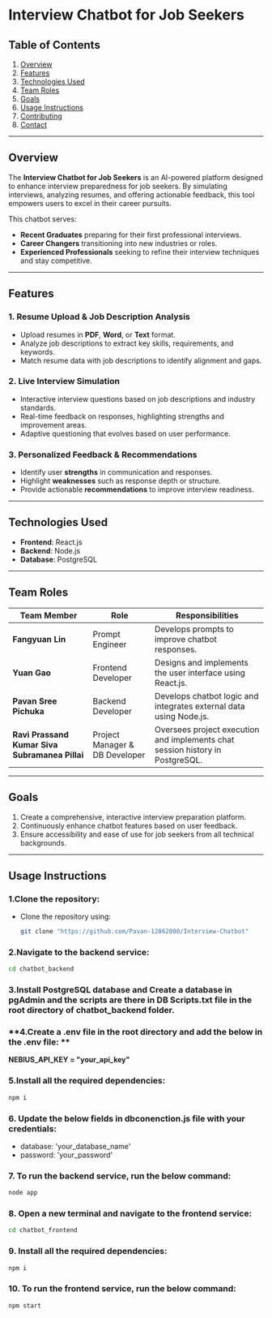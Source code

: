 # **Interview Chatbot for Job Seekers**

## **Table of Contents**
1. [Overview](#overview)  
2. [Features](#features)  
3. [Technologies Used](#technologies-used)  
4. [Team Roles](#team-roles)  
5. [Goals](#goals)  
6. [Usage Instructions](#usage-instructions)  
7. [Contributing](#contributing)  
8. [Contact](#contact)  

---

## **Overview**  
The **Interview Chatbot for Job Seekers** is an AI-powered platform designed to enhance interview preparedness for job seekers. By simulating interviews, analyzing resumes, and offering actionable feedback, this tool empowers users to excel in their career pursuits.  

This chatbot serves:  
- **Recent Graduates** preparing for their first professional interviews.  
- **Career Changers** transitioning into new industries or roles.  
- **Experienced Professionals** seeking to refine their interview techniques and stay competitive.  

---

## **Features**  

### **1. Resume Upload & Job Description Analysis**  
- Upload resumes in **PDF**, **Word**, or **Text** format.  
- Analyze job descriptions to extract key skills, requirements, and keywords.  
- Match resume data with job descriptions to identify alignment and gaps.  

### **2. Live Interview Simulation**  
- Interactive interview questions based on job descriptions and industry standards.  
- Real-time feedback on responses, highlighting strengths and improvement areas.  
- Adaptive questioning that evolves based on user performance.  

### **3. Personalized Feedback & Recommendations**  
- Identify user **strengths** in communication and responses.  
- Highlight **weaknesses** such as response depth or structure.  
- Provide actionable **recommendations** to improve interview readiness.  

---

## **Technologies Used**  
- **Frontend**: React.js  
- **Backend**: Node.js  
- **Database**: PostgreSQL  

---

## **Team Roles**  

| **Team Member**       | **Role**                     | **Responsibilities**                                                |  
|------------------------|------------------------------|----------------------------------------------------------------------|  
| **Fangyuan Lin**       | Prompt Engineer             | Develops prompts to improve chatbot responses.                      |  
| **Yuan Gao**           | Frontend Developer          | Designs and implements the user interface using React.js.           |  
| **Pavan Sree Pichuka** | Backend Developer           | Develops chatbot logic and integrates external data using Node.js.  |  
| **Ravi Prassand Kumar Siva Subramanea Pillai** | Project Manager & DB Developer | Oversees project execution and implements chat session history in PostgreSQL. |  

---

## **Goals**  
1. Create a comprehensive, interactive interview preparation platform.  
2. Continuously enhance chatbot features based on user feedback.  
3. Ensure accessibility and ease of use for job seekers from all technical backgrounds.  

---

## **Usage Instructions**  

### **1.Clone the repository:**  
- Clone the repository using:  
  ```bash
  git clone "https://github.com/Pavan-12062000/Interview-Chatbot"
  ```

### **2.Navigate to the backend service:**
   ```bash
   cd chatbot_backend
   ```

### **3.Install PostgreSQL database and Create a database in pgAdmin and the scripts are there in DB Scripts.txt file in the root directory of chatbot_backend folder.**

### **4.Create a .env file in the root directory and add the below in the .env file: **
**NEBIUS_API_KEY = "your_api_key"**


### **5.Install all the required dependencies:**
   ```bash
   npm i
   ```

### **6. Update the below fields in dbconenction.js file with your credentials:**
- database: 'your_database_name'
- password: 'your_password'

### **7. To run the backend service, run the below command:**
   ```bash
   node app
   ```

### **8. Open a new terminal and navigate to the frontend service:**
   ```bash
   cd chatbot_frontend
  
   ```   
### **9. Install all the required dependencies:**
   ```bash
   npm i
   ```   

### **10. To run the frontend service, run the below command:**
   ```bash
   npm start
   ```